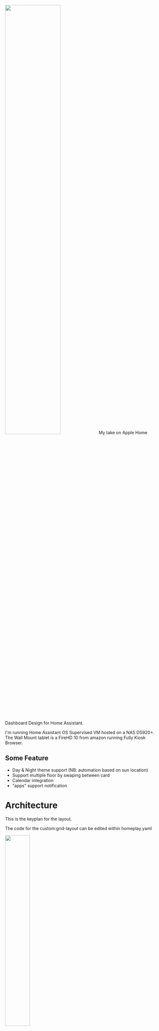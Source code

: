 <img src="https://github.com/avenger11/Apple-HomePlay/blob/master/Repo-images/HomePlay%20Banner.png" width=60% height=60%>
My take on Apple Home Dashboard Design for Home Assistant.

I'm running Home Assistant OS Supervised VM hosted on a NAS DS920+.
The Wall Mount tablet is a FireHD 10 from amazon running Fully Kiosk Browser.

## Some Feature

- Day & Night theme support (NB: automation based on sun location)
- Support multiple floor by swaping between card
- Calendar integration
- "apps" support notification

# Architecture

This is the keyplan for the layout.

The code for the custom:grid-layout can be edited within homeplay.yaml

<img src="https://user-images.githubusercontent.com/37946892/234449029-eb518f05-ca48-468b-9ef2-6d73abda07d9.png" width=40% height=40%>

![image](https://user-images.githubusercontent.com/37946892/234452580-5278f1b3-c71f-4653-8507-8d89ed29911f.png)

# TOPBAR | Quick Glance at your house state

![image](https://user-images.githubusercontent.com/37946892/234453082-ec540557-25c0-4b81-8a8f-f41089791a24.png)
![image](https://user-images.githubusercontent.com/37946892/234453091-24e6d17b-5850-47d8-91a8-15fbf390157f.png)
![image](https://user-images.githubusercontent.com/37946892/234453106-393cc3c1-20c3-412e-904e-bd4e2973acd7.png)

- Dynamic Dual Tone Icon
- Climat chips will change color based on heating or cooling
- SVG Icons can be found under button_card_template/icon-svg-dualtone.yaml
- Heavy use of template that are found in button_card_template directory
- Popup for battery level (more to come)

![image](https://user-images.githubusercontent.com/37946892/234737716-e039c402-9a8c-4b80-95f1-01bf7a79f02e.png)

These custom button are integrated in a custom:hui-element – horizontal stack center to the screen.

![image](https://user-images.githubusercontent.com/37946892/234737747-07818cf9-6d7f-4e0b-868a-2e229689eeb5.png)

# LEFT COLUMN | Weather Card

![image](https://user-images.githubusercontent.com/37946892/234737981-17ce3c72-89f2-4ca9-b6c5-e850b9f8f10f.png)

Weather background change based on condition and day/night (screenshot from weather app).
The background can be found in www/weather folder.
I’m using the weather code from the Montréal Environnement Canada Integration and a Value template in configuration.yaml to differentiate between day and night.

![image](https://user-images.githubusercontent.com/37946892/234737871-760f7af8-5c04-431c-b1f9-39ecef1b4a64.png)
![image](https://user-images.githubusercontent.com/37946892/234737875-6635c314-f8dc-4039-b1d2-f32e74d33831.png)

One example: The high and low temperature in the card use a value template as well to format properly

![image](https://user-images.githubusercontent.com/37946892/234737956-17515b79-dc90-40e7-80e6-8176586b4da1.png)


# LEFT COLUMN | Calendar Card

- Calendar Card from Atomic Calendar.
- Heavily modified with Card Mod.

![image](https://user-images.githubusercontent.com/37946892/234738068-32f7286f-703f-482f-bf3a-a0db17d7f365.png)


# CENTER COLUMN | Home view map

- Multiple floor by swaping or using the level button
- Image change based on day and night
- The floor plan have been designed in [Sweet Home 3D](https://www.sweethome3d.com/) and edited.

![image](https://user-images.githubusercontent.com/37946892/234738924-f882810a-8815-49fa-81af-027dd9f8f43a.png)
![image](https://user-images.githubusercontent.com/37946892/234738933-a550a9d3-363b-4ca0-bcc4-7f905b726a5b.png)


# RIGHT SIDE | highlight card 


![image](https://user-images.githubusercontent.com/37946892/234738123-c75fea94-f189-471d-bfbd-1b83dba82e6d.png)
![image](https://user-images.githubusercontent.com/37946892/234738133-73cd420a-1eea-4935-8576-96744aae5348.png)

# TASK BAR | 

![image](https://user-images.githubusercontent.com/37946892/234738185-5866cfe7-f777-47d0-a140-66f442b4f126.png)
![image](https://user-images.githubusercontent.com/37946892/234738193-1ec31a2c-2f42-4527-a433-ca20ed0d7d8a.png)



## Custom Cards from HACS
Ensure to install those custom card before using this configuration via HACS

- [Lovelace-Layout-Card](https://github.com/thomasloven/lovelace-layout-card) by Thomas loven.
- [Swipe-card](https://github.com/bramkragten/swipe-card) by Bram Kragten.
- [Button-card](https://github.com/custom-cards/button-card) by RomRider.
- [Lovelace-Card-mod](https://github.com/thomasloven/lovelace-card-mod) by Thomas loven
- [Atomic Calendar Revive](https://github.com/totaldebug/atomic-calendar-revive) by marksie1988
- [Kiosk Mode](https://github.com/NemesisRE/kiosk-mode) by NemesisRE
- [Clock weather card](https://github.com/pkissling/clock-weather-card) by pkissling

## Custom integration from HACS
- [Fontawesome](https://github.com/thomasloven/hass-fontawesome) by Thomas loven.
- [Browser_mod](https://github.com/thomasloven/hass-browser_mod) by Thomas loven.

## Credit

- inspired by the great work of [Mattias Persson](https://github.com/matt8707/hass-config) & [lukevink](https://github.com/lukevink/hass-config-lajv) 


If you'd like to support me and future projects:

:star2: Star my repo, if you like what you see :)

<a href="https://www.buymeacoffee.com/sebhome" target="_blank"><img src="https://www.buymeacoffee.com/assets/img/custom_images/orange_img.png" alt="Buy Me A Coffee" style="height: 41px !important;width: 174px !important;box-shadow: 0px 3px 2px 0px rgba(190, 190, 190, 0.5) !important;-webkit-box-shadow: 0px 3px 2px 0px rgba(190, 190, 190, 0.5) !important;" ></a>

